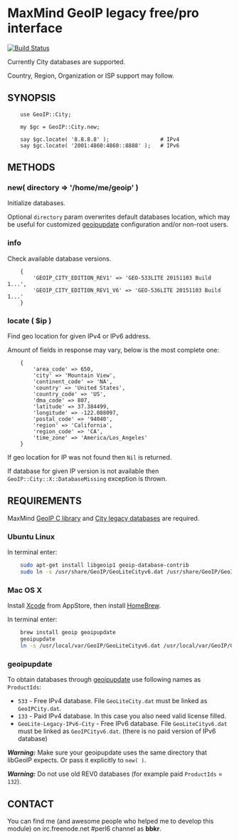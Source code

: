 # MaxMind GeoIP legacy free/pro interface

[![Build Status](https://travis-ci.org/bbkr/GeoIPerl6.svg?branch=master)](https://travis-ci.org/bbkr/GeoIPerl6)

Currently City databases are supported.

Country, Region, Organization or ISP support may follow.

## SYNOPSIS

```perl6
    use GeoIP::City;
    
    my $gc = GeoIP::City.new;
    
    say $gc.locate( '8.8.8.8' );                # IPv4
    say $gc.locate( '2001:4860:4860::8888' );   # IPv6
```

## METHODS

### new( directory => '/home/me/geoip' )

Initialize databases.

Optional ```directory``` param overwrites default databases location,
which may be useful for customized [geoipupdate](http://dev.maxmind.com/geoip/geoipupdate/) configuration and/or non-root users.

### info

Check available database versions.

```perl6
    {
        'GEOIP_CITY_EDITION_REV1' => 'GEO-533LITE 20151103 Build 1...',
        'GEOIP_CITY_EDITION_REV1_V6' => 'GEO-536LITE 20151103 Build 1...'
    }
```

### locate ( $ip )

Find geo location for given IPv4 or IPv6 address.

Amount of fields in response may vary, below is the most complete one:

```perl6
    {
        'area_code' => 650,
        'city' => 'Mountain View',
        'continent_code' => 'NA',
        'country' => 'United States',
        'country_code' => 'US',
        'dma_code' => 807,
        'latitude' => 37.384499,
        'longitude' => -122.088097,
        'postal_code' => '94040',
        'region' => 'California',
        'region_code' => 'CA',
        'time_zone' => 'America/Los_Angeles'
    }
```
 
If geo location for IP was not found then ```Nil``` is returned.

If database for given IP version is not available then ```GeoIP::City::X::DatabaseMissing``` exception is thrown.

## REQUIREMENTS

MaxMind [GeoIP C library](https://github.com/maxmind/geoip-api-c)
and [City legacy databases](http://dev.maxmind.com/geoip/legacy/geolite/) are required.

### Ubuntu Linux

In terminal enter:

```bash
    sudo apt-get install libgeoip1 geoip-database-contrib
    sudo ln -s /usr/share/GeoIP/GeoLiteCityv6.dat /usr/share/GeoIP/GeoIPCityv6.dat
```

### Mac OS X

Install [Xcode](https://developer.apple.com/xcode/) from AppStore, then install [HomeBrew](http://brew.sh).

In terminal enter:

```bash
    brew install geoip geoipupdate
    geoipupdate
    ln -s /usr/local/var/GeoIP/GeoLiteCityv6.dat /usr/local/var/GeoIP/GeoIPCityv6.dat
```

### geoipupdate

To obtain databases through [geoipupdate](http://dev.maxmind.com/geoip/geoipupdate/) use following names as ```ProductIds```:

* ```533``` - Free IPv4 database. File ```GeoLiteCity.dat``` must be linked as ```GeoIPCity.dat```.
* ```133``` - Paid IPv4 database. In this case you also need valid license filled.
* ```GeoLite-Legacy-IPv6-City``` - Free IPv6 database. File ```GeoLiteCityv6.dat``` must be linked as ```GeoIPCityv6.dat```.
(there is no paid version of IPv6 database)

***Warning:*** Make sure your geoipupdate uses the same directory that libGeoIP expects. Or pass it explicitly to ```new( )```.

***Warning:*** Do not use old REV0 databases (for example paid ```ProductIds``` = ```132```).


## CONTACT

You can find me (and awesome people who helped me to develop this module)
on irc.freenode.net #perl6 channel as **bbkr**.
